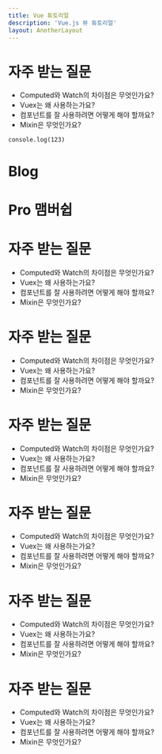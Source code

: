 ```yaml
---
title: Vue 튜토리얼
description: 'Vue.js 뷰 튜토리얼'
layout: AnotherLayout
---
```


# 자주 받는 질문
+ Computed와 Watch의 차이점은 무엇인가요?
+ Vuex는 왜 사용하는가요?
+ 컴포넌트를 잘 사용하려면 어떻게 해야 할까요?
+ Mixin은 무엇인가요?

```
console.log(123)
```

# Blog

# Pro 맴버쉽

# 자주 받는 질문
+ Computed와 Watch의 차이점은 무엇인가요?
+ Vuex는 왜 사용하는가요?
+ 컴포넌트를 잘 사용하려면 어떻게 해야 할까요?
+ Mixin은 무엇인가요?

# 자주 받는 질문
+ Computed와 Watch의 차이점은 무엇인가요?
+ Vuex는 왜 사용하는가요?
+ 컴포넌트를 잘 사용하려면 어떻게 해야 할까요?
+ Mixin은 무엇인가요?

# 자주 받는 질문
+ Computed와 Watch의 차이점은 무엇인가요?
+ Vuex는 왜 사용하는가요?
+ 컴포넌트를 잘 사용하려면 어떻게 해야 할까요?
+ Mixin은 무엇인가요?

# 자주 받는 질문
+ Computed와 Watch의 차이점은 무엇인가요?
+ Vuex는 왜 사용하는가요?
+ 컴포넌트를 잘 사용하려면 어떻게 해야 할까요?
+ Mixin은 무엇인가요?

# 자주 받는 질문
+ Computed와 Watch의 차이점은 무엇인가요?
+ Vuex는 왜 사용하는가요?
+ 컴포넌트를 잘 사용하려면 어떻게 해야 할까요?
+ Mixin은 무엇인가요?
# 자주 받는 질문
+ Computed와 Watch의 차이점은 무엇인가요?
+ Vuex는 왜 사용하는가요?
+ 컴포넌트를 잘 사용하려면 어떻게 해야 할까요?
+ Mixin은 무엇인가요?
<!-- <div id="logo" style="width:100px;"> Logo </div> -->

<!-- {{ $page }} -->

<script>
import gsap from 'gsap'
export default {
  created(){
    console.log(gsap)
  },
  methods:{
    animate(){
      gsap.to("#logo", {duration: 1, rotation:0, scale:1, x: 100});
    },
    animateBack(){
      gsap.to("#logo", {duration: 1, rotation:360, scale:1.5, x: 200});
    }
  },
  data () {
      return {
          items: [
            {name: "알고리즘", desc:'', link:"/algo"},
            // {name: "ESS Scenario Tree", desc:'', link:"/ST"},
            // {name: "PV Aggregation", desc:'', link:"/PV"},
            // {name: "Source code", desc:'', link:"/source"}
          ],
          scenarioTree : [
            // {name: "Unsupervised Learning", desc:'코드 예제', link:"/ess/example"},
            // {name: "Supervised Learning", desc:'코드 예제', link:"/ess/example"},
          ],
          essTreeDock: [
            // {name: "일 단위 클러스터링", desc:'코드 예제', link:"/ess/example"},
            // {name: "n 분단위 클러스터링", desc:'코드 예제', link:"/ess/example"},
          ],
          desc: '클릭 세부문서',
          // start: '2019-10-29'
      }
  } 
}
</script>

<!-- <div style="width:200px; text-align:center; border:1px solid lightgray; padding:4px 8px; font-size:2rem; background:white;" @click="animate"> animate </div>
<div style="width:200px; text-align:center; border:1px solid lightgray; padding:4px 8px; font-size:2rem; background:white;" @click="animateBack"> animate back </div> -->

<!-- <cust2 :issues='items' :desc="desc"/> -->

<!-- ***  -->

<!-- # 알고리즘  -->

<!-- 매주 2가지 문제를 다룬다  -->


<!-- ## ESS 기본 알고리즘

### 데이터
iSmart 데이터 포멧을 기본으로 한다. 
하루 96개의 데이터를 완벽한 데이터로 본다.

### 클러스터링 Clustering 

1. 15분 단위의 **target data range**를 선정하고 과거와 현재의 데이터를 축출 
2. 위에서 만들어진 데이터셋을 날짜별로 clustering 한다. 
3. 현재데이터를 포함 한 클러스터를 찾고 해당 클러스터에 포함된 날짜를 축출
4. 축출된 날의 target data range 이후의 데이터로 **median, mean**으로 값을 구한다.
5. 현재 데이터에서 가장 최근 포인트와 위에서 만들어진 median 값의 차이를 더해서 첫 시작점을 최근 데이터에 마추어 준다. 

### 가능한 사용법

+ n분 단위 Clustering 
+ 일(daily) 단위 Clustering 

### 

<cust2 :issues='essTreeDock' :desc="desc"/>

### 시나리오트리 Scenario Tree

클러스터링 기법을 이용한 시나리오트리 기법은 새벽시간대의 비슷한 패턴을 가진 사이트에 효과적이다. 
Root 노드에서 부터 마지막 Child 노드까지 높이가 늘어 날 수록 복잡도가 높아지던 기존의 트리와 비교하여
많은 컴퓨팅 시간을 절약할 수 있다. 

#### ESS 사업장 시나리오 트리 생성

+ **Unsupervised learning**
  + 완벽한 96개의 과거 데이터에 대해서 시간대별 Cluster Id를 찾는다. 
  + t1 ~ t8 (3시간단위의 Interval)
  1. 각 날짜별 96개의 데이터들의 Cluster Id를 cluster 방법을 통해 찾는다.
  2. 데이터베이스에 저장

+ **Supervised learning**
  + 만들어진 시간대별 구역의 class이름을 이용하여 시간구간별 Classification 모델을 만든다. 
  + 

<cust2 :issues='scenarioTree' :desc="desc"/>

*** 




# 개발환경

R을 기본 언어로 사용한다. 

```

```

## 라이브러리


# 소스코드

+ 세부 알고리즘
구간별 클러스터링을 한뒤 같은 클러스터 그룹에 포함된 데이터들을 비슷한 데이터라고 본다. 
+ 사용하는 기반 기술 
사용된 Libraries 
dplyr 
base 
+ 조정 변수 
클러스터의 갯수 
+ 소스코드 
+ 예제

# ess [link](/ESS/) -->

<!-- # pv 
+ pv/preprocess.R
중요도 5

pv/genCompDataEss.R
중요도 3

pv/PVoutlierHandler.R ()
중요도 4
generateCompPV to generate report 

pv/GenPreds.R
pv/pvDataAPI2.R
henergy pv 

pv/pvDataAPI.R

pv/class/essClass.R
pv/class/pvClass.R
pv/pvNormalize.R

# genPred
genPred/todayPred.R 
genPred/stree.R 

# Project
각각의 프로젝트 repository는 알고리즘 

+ ## algorithm-report-gen

+ ## algorithm-utility

+ ## Model 

```
# ess.R
clusterLabel 
cleanData table ref -> filter(targetDateRange, targetTimeRange)
    
```


+ algorithm-compute
+ algorithm-postech-api



## Utility
+ https://source.cloud.google.com/henergy-dershare/scenario-tree-api

## Scenario Tree
+ https://source.cloud.google.com/henergy-dershare/scenario-tree-api

## iSmart
+ https://source.cloud.google.com/henergy-dershare/ismart-crawler

## GOOGLE Cloud Functions 
+ https://source.cloud.google.com/henergy-dershare/gcf-api

## APP dershare
+ https://source.cloud.google.com/henergy-dershare/dershare-pwa

## ESS compute docker 
Prediction, Clustering, Data Cleaning

+ https://source.cloud.google.com/henergy-dershare/ess-compute

## Henergy.xyz
+ https://source.cloud.google.com/henergy-dershare/dershare-doc

***

## Plan

계획

### 10월 계획 

### 11월 계획
+ 시나리오 Supervised Learning 
    + SVM 
    + QDA
+ Classification Model Evaluation 
    + Evaluation 1 

### 12월 계획 
+ Evaluation Tool 

***

## Git Repo

## Issue List 

## Blogs  -->
